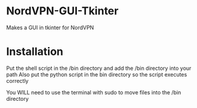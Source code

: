 # NordVPN-GUI-Tkinter
Makes a GUI in tkinter for NordVPN

# Installation
Put the shell script in the /bin directory and add the /bin directory into your path
Also put the python script in the bin directory so the script executes correctly

You WILL need to use the terminal with sudo to move files into the /bin directory
